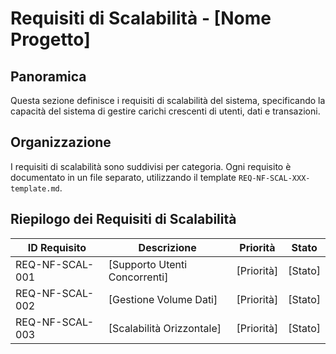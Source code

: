 # Requisiti di Scalabilità - [Nome Progetto]

## Panoramica

Questa sezione definisce i requisiti di scalabilità del sistema, specificando la capacità del sistema di gestire carichi crescenti di utenti, dati e transazioni.

## Organizzazione

I requisiti di scalabilità sono suddivisi per categoria. Ogni requisito è documentato in un file separato, utilizzando il template `REQ-NF-SCAL-XXX-template.md`.

## Riepilogo dei Requisiti di Scalabilità

| ID Requisito | Descrizione | Priorità | Stato |
|--------------|-------------|----------|-------|
| REQ-NF-SCAL-001 | [Supporto Utenti Concorrenti] | [Priorità] | [Stato] |
| REQ-NF-SCAL-002 | [Gestione Volume Dati] | [Priorità] | [Stato] |
| REQ-NF-SCAL-003 | [Scalabilità Orizzontale] | [Priorità] | [Stato] |
